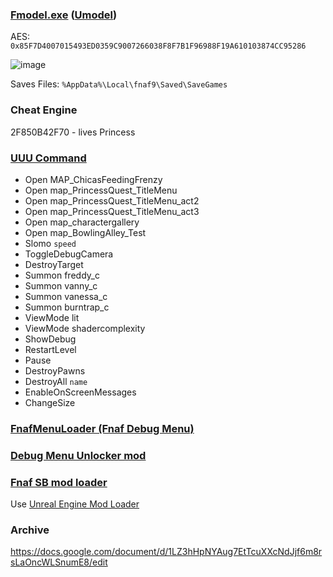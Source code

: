 ### [Fmodel.exe](https://github.com/iAmAsval/FModel) ([Umodel](https://github.com/gildor2/UEViewer))
AES: `0x85F7D4007015493ED0359C9007266038F8F7B1F96988F19A610103874CC95286`

![image](https://user-images.githubusercontent.com/87380272/147861521-84196a24-23cb-4113-88cf-2dbc39fbe9b3.png)

Saves Files: `%AppData%\Local\fnaf9\Saved\SaveGames`

### Cheat Engine
2F850B42F70 - lives Princess

### [UUU Command](https://framedsc.com/GeneralGuides/universal_ue4_consoleunlocker.htm)
- Open MAP_ChicasFeedingFrenzy
- Open map_PrincessQuest_TitleMenu
- Open map_PrincessQuest_TitleMenu_act2
- Open map_PrincessQuest_TitleMenu_act3
- Open map_charactergallery
- Open map_BowlingAlley_Test
- Slomo `speed`
- ToggleDebugCamera
- DestroyTarget
- Summon freddy_c
- Summon vanny_c
- Summon vanessa_c
- Summon burntrap_c
- ViewMode lit
- ViewMode shadercomplexity
- ShowDebug
- RestartLevel
- Pause
- DestroyPawns
- DestroyAll `name`
- EnableOnScreenMessages
- ChangeSize

### [FnafMenuLoader (Fnaf Debug Menu)](https://github.com/Skizzium/FNaFMenuLoader)

### [Debug Menu Unlocker mod](https://github.com/Kaydax/DebugMenuUnlocker)

### [Fnaf SB mod loader](https://cdn.kaydax.xyz/fnaf_sb_mod_loader.zip)
Use [Unreal Engine Mod Loader](https://github.com/RussellJerome/UnrealModLoader)
### Archive
https://docs.google.com/document/d/1LZ3hHpNYAug7EtTcuXXcNdJjf6m8rsLaOncWLSnumE8/edit
